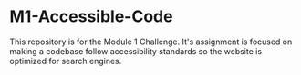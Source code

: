 # M1-Accessible-Code
This repository is for the Module 1 Challenge. It's assignment is focused on making a codebase follow accessibility standards so the website is optimized for search engines.
